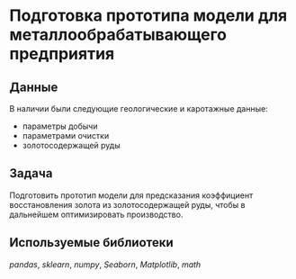 # Подготовка прототипа модели для металлообрабатывающего предприятия


## Данные

В наличии были следующие геологические и каротажные данные:
- параметры добычи
- параметрами очистки
- золотосодержащей руды

## Задача

Подготовить прототип модели для предсказания коэффициент восстановления золота из золотосодержащей руды, чтобы в дальнейшем оптимизировать производство.

## Используемые библиотеки
*pandas*, *sklearn*, *numpy*, *Seaborn*, *Matplotlib*, *math*
